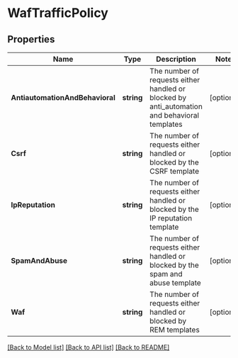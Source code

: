 # WafTrafficPolicy

## Properties

Name | Type | Description | Notes
------------ | ------------- | ------------- | -------------
**AntiautomationAndBehavioral** | **string** | The number of requests either handled or blocked by anti_automation and behavioral templates | [optional] 
**Csrf** | **string** | The number of requests either handled or blocked by the CSRF template | [optional] 
**IpReputation** | **string** | The number of requests either handled or blocked by the IP reputation template | [optional] 
**SpamAndAbuse** | **string** | The number of requests either handled or blocked by the spam and abuse template | [optional] 
**Waf** | **string** | The number of requests either handled or blocked by REM templates | [optional] 

[[Back to Model list]](../README.md#documentation-for-models) [[Back to API list]](../README.md#documentation-for-api-endpoints) [[Back to README]](../README.md)


